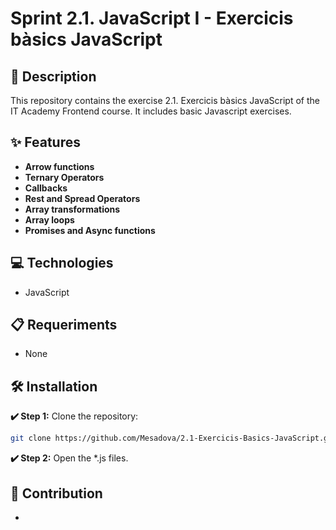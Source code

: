 # Sprint 2.1. JavaScript I - Exercicis bàsics JavaScript

## 📄 Description

This repository contains the exercise 2.1. Exercicis bàsics JavaScript of the IT Academy Frontend course. It includes basic Javascript exercises.

## ✨ Features

- **Arrow functions** 
- **Ternary Operators**
- **Callbacks**
- **Rest and Spread Operators**
- **Array transformations**
- **Array loops**
- **Promises and Async functions**

## 💻 Technologies

- JavaScript

## 📋 Requeriments

- None

## 🛠️ Installation

**✔️ Step 1:** Clone the repository:

```bash
git clone https://github.com/Mesadova/2.1-Exercicis-Basics-JavaScript.git
```

**✔️ Step 2:** Open the *.js files.

## 🤝 Contribution

-
